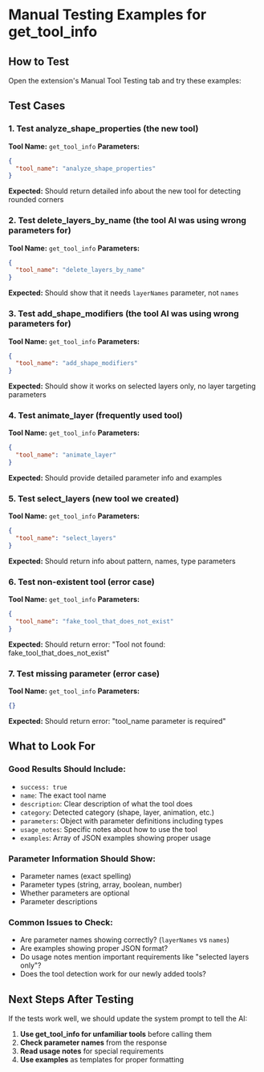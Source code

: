# Manual Testing Examples for get_tool_info

## How to Test
Open the extension's Manual Tool Testing tab and try these examples:

## Test Cases

### 1. Test analyze_shape_properties (the new tool)
**Tool Name:** `get_tool_info`
**Parameters:**
```json
{
  "tool_name": "analyze_shape_properties"
}
```
**Expected:** Should return detailed info about the new tool for detecting rounded corners

### 2. Test delete_layers_by_name (the tool AI was using wrong parameters for)
**Tool Name:** `get_tool_info`
**Parameters:**
```json
{
  "tool_name": "delete_layers_by_name"
}
```
**Expected:** Should show that it needs `layerNames` parameter, not `names`

### 3. Test add_shape_modifiers (the tool AI was using wrong parameters for)
**Tool Name:** `get_tool_info`
**Parameters:**
```json
{
  "tool_name": "add_shape_modifiers"
}
```
**Expected:** Should show it works on selected layers only, no layer targeting parameters

### 4. Test animate_layer (frequently used tool)
**Tool Name:** `get_tool_info`
**Parameters:**
```json
{
  "tool_name": "animate_layer"
}
```
**Expected:** Should provide detailed parameter info and examples

### 5. Test select_layers (new tool we created)
**Tool Name:** `get_tool_info`
**Parameters:**
```json
{
  "tool_name": "select_layers"
}
```
**Expected:** Should return info about pattern, names, type parameters

### 6. Test non-existent tool (error case)
**Tool Name:** `get_tool_info`
**Parameters:**
```json
{
  "tool_name": "fake_tool_that_does_not_exist"
}
```
**Expected:** Should return error: "Tool not found: fake_tool_that_does_not_exist"

### 7. Test missing parameter (error case)
**Tool Name:** `get_tool_info`
**Parameters:**
```json
{}
```
**Expected:** Should return error: "tool_name parameter is required"

## What to Look For

### Good Results Should Include:
- `success: true`
- `name`: The exact tool name
- `description`: Clear description of what the tool does  
- `category`: Detected category (shape, layer, animation, etc.)
- `parameters`: Object with parameter definitions including types
- `usage_notes`: Specific notes about how to use the tool
- `examples`: Array of JSON examples showing proper usage

### Parameter Information Should Show:
- Parameter names (exact spelling)
- Parameter types (string, array, boolean, number)
- Whether parameters are optional
- Parameter descriptions

### Common Issues to Check:
- Are parameter names showing correctly? (`layerNames` vs `names`)
- Are examples showing proper JSON format?
- Do usage notes mention important requirements like "selected layers only"?
- Does the tool detection work for our newly added tools?

## Next Steps After Testing

If the tests work well, we should update the system prompt to tell the AI:
1. **Use get_tool_info for unfamiliar tools** before calling them
2. **Check parameter names** from the response
3. **Read usage notes** for special requirements
4. **Use examples** as templates for proper formatting 
